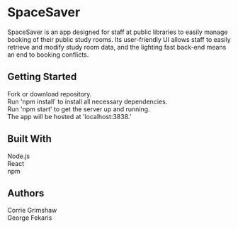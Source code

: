 # SpaceSaver
SpaceSaver is an app designed for staff at public libraries to easily manage booking of their public study rooms. Its user-friendly UI allows staff to easily retrieve and modify study room data, and the lighting fast back-end means an end to booking conflicts.

## Getting Started
Fork or download repository.   
Run 'npm install' to install all necessary dependencies.   
Run 'npm start' to get the server up and running.   
The app will be hosted at 'localhost:3838.'


## Built With
Node.js  
React  
npm

## Authors
Corrie Grimshaw  
George Fekaris


